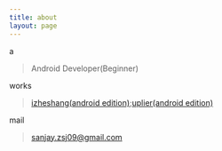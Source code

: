 ```yaml
---
title: about
layout: page
---
```


a

> Android Developer(Beginner)

works

> [izheshang(android edition)](http://www.izheshang.com/mobi/);[uplier(android edition)](http://www.uplier.com/down.html)

mail 

> sanjay.zsj09@gmail.com
